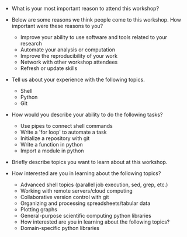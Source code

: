 - What is your most important reason to attend this workshop?

- Below are some reasons we think people come to this workshop. How important were these reasons to you? 
  - Improve your ability to use software and tools related to your research
  - Automate your analysis or computation
  - Improve the reproducibility of your work
  - Network with other workshop attendees
  - Refresh or update skills

- Tell us about your experience with the following topics. 
  - Shell
  - Python
  - Git

- How would you describe your ability to do the following tasks?
  - Use pipes to connect shell commands
  - Write a 'for loop' to automate a task
  - Initialize a repository with git
  - Write a function in python
  - Import a module in python

- Briefly describe topics you want to learn about at this workshop.

- How interested are you in learning about the following topics? 
  - Advanced shell topics  (parallel job execution, sed, grep, etc.)
  - Working with remote servers/cloud computing
  - Collaborative version control with git
  - Organizing and processing spreadsheets/tabular data
  - Plotting graphs
  - General-purpose scientific computing python libraries
  - How interested are you in learning about the following topics? 
  - Domain-specific python libraries
